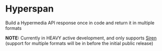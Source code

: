 Hyperspan
=========

Build a Hypermedia API response once in code and return it in multiple formats

**NOTE:** Currently in HEAVY active development, and only supports
[Siren](https://github.com/kevinswiber/siren) (support for multiple formats will
be in before the initial public release)


